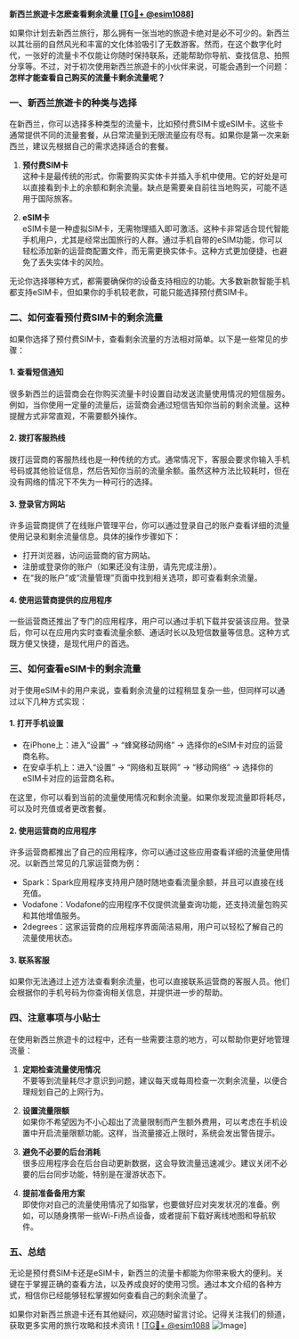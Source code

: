 **新西兰旅遊卡怎麽查看剩余流量 [[TG💪+ @esim1088](https://t.me/s/esim1088)]**

如果你计划去新西兰旅行，那么拥有一张当地的旅遊卡绝对是必不可少的。新西兰以其壮丽的自然风光和丰富的文化体验吸引了无数游客。然而，在这个数字化时代，一张好的流量卡不仅能让你随时保持联系，还能帮助你导航、查找信息、拍照分享等。不过，对于初次使用新西兰旅遊卡的小伙伴来说，可能会遇到一个问题：**怎样才能查看自己购买的流量卡剩余流量呢？**

### **一、新西兰旅遊卡的种类与选择**

在新西兰，你可以选择多种类型的流量卡，比如预付费SIM卡或eSIM卡。这些卡通常提供不同的流量套餐，从日常流量到无限流量应有尽有。如果你是第一次来新西兰，建议先根据自己的需求选择适合的套餐。

1. **预付费SIM卡**  
   这种卡是最传统的形式，你需要购买实体卡并插入手机中使用。它的好处是可以直接看到卡上的余额和剩余流量。缺点是需要亲自前往当地购买，可能不适用于国际旅客。

2. **eSIM卡**  
   eSIM卡是一种虚拟SIM卡，无需物理插入即可激活。这种卡非常适合现代智能手机用户，尤其是经常出国旅行的人群。通过手机自带的eSIM功能，你可以轻松添加新的运营商配置文件，而无需更换实体卡。这种方式更加便捷，也避免了丢失实体卡的风险。

无论你选择哪种方式，都需要确保你的设备支持相应的功能。大多数新款智能手机都支持eSIM卡，但如果你的手机较老款，可能只能选择预付费SIM卡。

### **二、如何查看预付费SIM卡的剩余流量**

如果你选择了预付费SIM卡，查看剩余流量的方法相对简单。以下是一些常见的步骤：

#### **1. 查看短信通知**
很多新西兰的运营商会在你购买流量卡时设置自动发送流量使用情况的短信服务。例如，当你使用一定量的流量后，运营商会通过短信告知你当前的剩余流量。这种提醒方式非常直观，不需要额外操作。

#### **2. 拨打客服热线**
拨打运营商的客服热线也是一种传统的方式。通常情况下，客服会要求你输入手机号码或其他验证信息，然后告知你当前的流量余额。虽然这种方法比较耗时，但在没有网络的情况下不失为一种可行的选择。

#### **3. 登录官方网站**
许多运营商提供了在线账户管理平台，你可以通过登录自己的账户查看详细的流量使用记录和剩余流量信息。具体的操作步骤如下：
   - 打开浏览器，访问运营商的官方网站。
   - 注册或登录你的账户（如果还没有注册，请先完成注册）。
   - 在“我的账户”或“流量管理”页面中找到相关选项，即可查看剩余流量。

#### **4. 使用运营商提供的应用程序**
一些运营商还推出了专门的应用程序，用户可以通过手机下载并安装该应用。登录后，你可以在应用内实时查看流量余额、通话时长以及短信数量等信息。这种方式既方便又快捷，是现代用户的首选。

### **三、如何查看eSIM卡的剩余流量**

对于使用eSIM卡的用户来说，查看剩余流量的过程稍显复杂一些，但同样可以通过以下几种方式实现：

#### **1. 打开手机设置**
   - 在iPhone上：进入“设置” → “蜂窝移动网络” → 选择你的eSIM卡对应的运营商名称。
   - 在安卓手机上：进入“设置” → “网络和互联网” → “移动网络” → 选择你的eSIM卡对应的运营商名称。

在这里，你可以看到当前的流量使用情况和剩余流量。如果你发现流量即将耗尽，可以及时充值或者更改套餐。

#### **2. 使用运营商的应用程序**
许多运营商都推出了自己的应用程序，你可以通过这些应用查看详细的流量使用情况。以新西兰常见的几家运营商为例：
   - Spark：Spark应用程序支持用户随时随地查看流量余额，并且可以直接在线充值。
   - Vodafone：Vodafone的应用程序不仅提供流量查询功能，还支持流量包购买和其他增值服务。
   - 2degrees：这家运营商的应用程序界面简洁易用，用户可以轻松了解自己的流量使用状态。

#### **3. 联系客服**
如果你无法通过上述方法查看剩余流量，也可以直接联系运营商的客服人员。他们会根据你的手机号码为你查询相关信息，并提供进一步的帮助。

### **四、注意事项与小贴士**

在使用新西兰旅遊卡的过程中，还有一些需要注意的地方，可以帮助你更好地管理流量：

1. **定期检查流量使用情况**  
   不要等到流量耗尽才意识到问题，建议每天或每周检查一次剩余流量，以便合理规划自己的上网行为。

2. **设置流量限额**  
   如果你不希望因为不小心超出了流量限制而产生额外费用，可以考虑在手机设置中开启流量限额功能。这样，当流量接近上限时，系统会发出警告提示。

3. **避免不必要的后台消耗**  
   很多应用程序会在后台自动更新数据，这会导致流量迅速减少。建议关闭不必要的后台同步功能，特别是在漫游状态下。

4. **提前准备备用方案**  
   即使你对自己的流量使用情况了如指掌，也要做好应对突发状况的准备。例如，可以随身携带一些Wi-Fi热点设备，或者提前下载好离线地图和导航软件。

### **五、总结**

无论是预付费SIM卡还是eSIM卡，新西兰的流量卡都能为你带来极大的便利。关键在于掌握正确的查看方法，以及养成良好的使用习惯。通过本文介绍的各种方式，相信你已经能够轻松掌握如何查看自己的剩余流量了。

如果你对新西兰旅遊卡还有其他疑问，欢迎随时留言讨论。记得关注我们的频道，获取更多实用的旅行攻略和技术资讯！[[TG💪+ @esim1088](https://t.me/s/esim1088) ![Image](https://i.postimg.cc/4NQfJmqS/Snipaste-2025-05-13-00-14-12.png)]